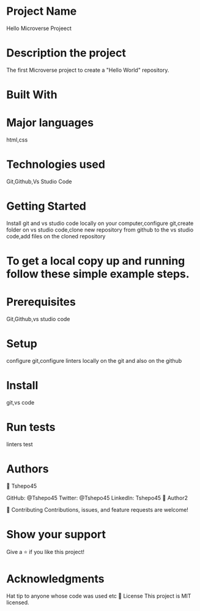 # Project Name
Hello Microverse Projeect

# Description the project
The first Microverse project to create a "Hello World" repository.

# Built With
  # Major languages
html,css

# Technologies used
Git,Github,Vs Studio Code

# Getting Started
Install git and vs studio code locally on your computer,configure git,create folder on vs studio code,clone new repository from github to the vs studio code,add files on the cloned repository

# To get a local copy up and running follow these simple example steps.
# Prerequisites
Git,Github,vs studio code

# Setup
configure git,configure linters locally on the git and also on the github
# Install
git,vs code
# Run tests
linters test

# Authors
👤 Tshepo45

GitHub: @Tshepo45
Twitter: @Tshepo45
LinkedIn: Tshepo45
👤 Author2

🤝 Contributing
Contributions, issues, and feature requests are welcome!

# Show your support
Give a ⭐️ if you like this project!

# Acknowledgments
Hat tip to anyone whose code was used
etc
📝 License
This project is MIT licensed.
